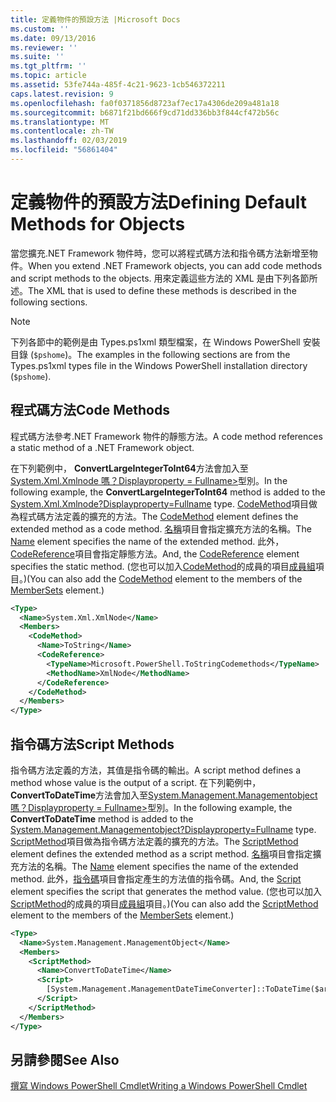 ```yaml
---
title: 定義物件的預設方法 |Microsoft Docs
ms.custom: ''
ms.date: 09/13/2016
ms.reviewer: ''
ms.suite: ''
ms.tgt_pltfrm: ''
ms.topic: article
ms.assetid: 53fe744a-485f-4c21-9623-1cb546372211
caps.latest.revision: 9
ms.openlocfilehash: fa0f0371856d8723af7ec17a4306de209a481a18
ms.sourcegitcommit: b6871f21bd666f9cd71dd336bb3f844cf472b56c
ms.translationtype: MT
ms.contentlocale: zh-TW
ms.lasthandoff: 02/03/2019
ms.locfileid: "56861404"
---
```

# <a name="defining-default-methods-for-objects"></a><span data-ttu-id="ade76-102">定義物件的預設方法</span><span class="sxs-lookup"><span data-stu-id="ade76-102">Defining Default Methods for Objects</span></span>

<span data-ttu-id="ade76-103">當您擴充.NET Framework 物件時，您可以將程式碼方法和指令碼方法新增至物件。</span><span class="sxs-lookup"><span data-stu-id="ade76-103">When you extend .NET Framework objects, you can add code methods and script methods to the objects.</span></span> <span data-ttu-id="ade76-104">用來定義這些方法的 XML 是由下列各節所述。</span><span class="sxs-lookup"><span data-stu-id="ade76-104">The XML that is used to define these methods is described in the following sections.</span></span>

> [!NOTE]
> <span data-ttu-id="ade76-105">下列各節中的範例是由 Types.ps1xml 類型檔案，在 Windows PowerShell 安裝目錄 (`$pshome`)。</span><span class="sxs-lookup"><span data-stu-id="ade76-105">The examples in the following sections are from the Types.ps1xml types file in the Windows PowerShell installation directory (`$pshome`).</span></span>

## <a name="code-methods"></a><span data-ttu-id="ade76-106">程式碼方法</span><span class="sxs-lookup"><span data-stu-id="ade76-106">Code Methods</span></span>

<span data-ttu-id="ade76-107">程式碼方法參考.NET Framework 物件的靜態方法。</span><span class="sxs-lookup"><span data-stu-id="ade76-107">A code method references a static method of a .NET Framework object.</span></span>

<span data-ttu-id="ade76-108">在下列範例中， **ConvertLargeIntegerToInt64**方法會加入至[System.Xml.Xmlnode 嗎？Displayproperty = Fullname>](/dotnet/api/System.Xml.XmlNode)型別。</span><span class="sxs-lookup"><span data-stu-id="ade76-108">In the following example, the **ConvertLargeIntegerToInt64** method is added to the [System.Xml.Xmlnode?Displayproperty=Fullname](/dotnet/api/System.Xml.XmlNode) type.</span></span> <span data-ttu-id="ade76-109">[CodeMethod](http://msdn.microsoft.com/en-us/1ea9b031-bbcf-4e35-b497-bf30fa0b1b05)項目做為程式碼方法定義的擴充的方法。</span><span class="sxs-lookup"><span data-stu-id="ade76-109">The [CodeMethod](http://msdn.microsoft.com/en-us/1ea9b031-bbcf-4e35-b497-bf30fa0b1b05) element defines the extended method as a code method.</span></span> <span data-ttu-id="ade76-110">[名稱](http://msdn.microsoft.com/en-us/b58e9d21-c8c9-49a5-909e-9c1cfc64f873)項目會指定擴充方法的名稱。</span><span class="sxs-lookup"><span data-stu-id="ade76-110">The [Name](http://msdn.microsoft.com/en-us/b58e9d21-c8c9-49a5-909e-9c1cfc64f873) element specifies the name of the extended method.</span></span> <span data-ttu-id="ade76-111">此外， [CodeReference](http://msdn.microsoft.com/en-us/70017b85-18d2-4f55-8357-92f309d5618b)項目會指定靜態方法。</span><span class="sxs-lookup"><span data-stu-id="ade76-111">And, the [CodeReference](http://msdn.microsoft.com/en-us/70017b85-18d2-4f55-8357-92f309d5618b) element specifies the static method.</span></span> <span data-ttu-id="ade76-112">(您也可以加入[CodeMethod](http://msdn.microsoft.com/en-us/1ea9b031-bbcf-4e35-b497-bf30fa0b1b05)的成員的項目[成員組](http://msdn.microsoft.com/en-us/46a50fb5-e150-4c03-8584-e1b53e4d49e3)項目。)</span><span class="sxs-lookup"><span data-stu-id="ade76-112">(You can also add the [CodeMethod](http://msdn.microsoft.com/en-us/1ea9b031-bbcf-4e35-b497-bf30fa0b1b05) element to the members of the [MemberSets](http://msdn.microsoft.com/en-us/46a50fb5-e150-4c03-8584-e1b53e4d49e3) element.)</span></span>

```xml
<Type>
  <Name>System.Xml.XmlNode</Name>
  <Members>
    <CodeMethod>
      <Name>ToString</Name>
      <CodeReference>
        <TypeName>Microsoft.PowerShell.ToStringCodemethods</TypeName>
        <MethodName>XmlNode</MethodName>
      </CodeReference>
    </CodeMethod>
  </Members>
</Type>
```

## <a name="script-methods"></a><span data-ttu-id="ade76-113">指令碼方法</span><span class="sxs-lookup"><span data-stu-id="ade76-113">Script Methods</span></span>

<span data-ttu-id="ade76-114">指令碼方法定義的方法，其值是指令碼的輸出。</span><span class="sxs-lookup"><span data-stu-id="ade76-114">A script method defines a method whose value is the output of a script.</span></span> <span data-ttu-id="ade76-115">在下列範例中， **ConvertToDateTime**方法會加入至[System.Management.Managementobject 嗎？Displayproperty = Fullname>](/dotnet/api/System.Management.ManagementObject)型別。</span><span class="sxs-lookup"><span data-stu-id="ade76-115">In the following example, the **ConvertToDateTime** method is added to the [System.Management.Managementobject?Displayproperty=Fullname](/dotnet/api/System.Management.ManagementObject) type.</span></span> <span data-ttu-id="ade76-116">[ScriptMethod](http://msdn.microsoft.com/en-us/59f8160f-bc95-42f0-92e2-b16a616bc65c)項目做為指令碼方法定義的擴充的方法。</span><span class="sxs-lookup"><span data-stu-id="ade76-116">The [ScriptMethod](http://msdn.microsoft.com/en-us/59f8160f-bc95-42f0-92e2-b16a616bc65c) element defines the extended method as a script method.</span></span> <span data-ttu-id="ade76-117">[名稱](http://msdn.microsoft.com/en-us/b58e9d21-c8c9-49a5-909e-9c1cfc64f873)項目會指定擴充方法的名稱。</span><span class="sxs-lookup"><span data-stu-id="ade76-117">The [Name](http://msdn.microsoft.com/en-us/b58e9d21-c8c9-49a5-909e-9c1cfc64f873) element specifies the name of the extended method.</span></span> <span data-ttu-id="ade76-118">此外，[指令碼](http://msdn.microsoft.com/en-us/1937ad1b-bb2b-4512-9864-01fc0767d46f)項目會指定產生的方法值的指令碼。</span><span class="sxs-lookup"><span data-stu-id="ade76-118">And, the [Script](http://msdn.microsoft.com/en-us/1937ad1b-bb2b-4512-9864-01fc0767d46f) element specifies the script that generates the method value.</span></span> <span data-ttu-id="ade76-119">(您也可以加入[ScriptMethod](http://msdn.microsoft.com/en-us/59f8160f-bc95-42f0-92e2-b16a616bc65c)的成員的項目[成員組](http://msdn.microsoft.com/en-us/46a50fb5-e150-4c03-8584-e1b53e4d49e3)項目。)</span><span class="sxs-lookup"><span data-stu-id="ade76-119">(You can also add the [ScriptMethod](http://msdn.microsoft.com/en-us/59f8160f-bc95-42f0-92e2-b16a616bc65c) element to the members of the [MemberSets](http://msdn.microsoft.com/en-us/46a50fb5-e150-4c03-8584-e1b53e4d49e3) element.)</span></span>

```xml
<Type>
  <Name>System.Management.ManagementObject</Name>
  <Members>
    <ScriptMethod>
      <Name>ConvertToDateTime</Name>
      <Script>
        [System.Management.ManagementDateTimeConverter]::ToDateTime($args[0])
      </Script>
    </ScriptMethod>
  </Members>
</Type>
```

## <a name="see-also"></a><span data-ttu-id="ade76-120">另請參閱</span><span class="sxs-lookup"><span data-stu-id="ade76-120">See Also</span></span>

[<span data-ttu-id="ade76-121">撰寫 Windows PowerShell Cmdlet</span><span class="sxs-lookup"><span data-stu-id="ade76-121">Writing a Windows PowerShell Cmdlet</span></span>](./writing-a-windows-powershell-cmdlet.md)